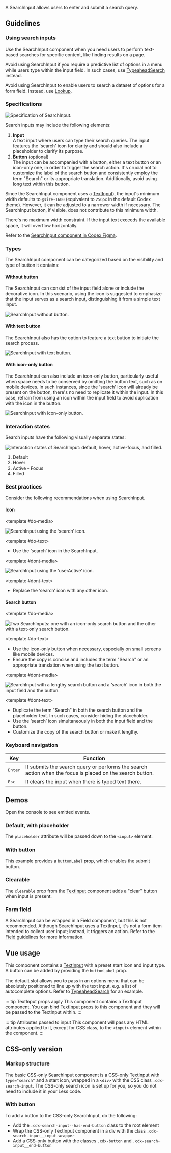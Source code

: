 <script setup>
import SearchInputDefault from '@/../component-demos/search-input/examples/SearchInputDefault.vue';
import SearchInputWithButton from '@/../component-demos/search-input/examples/SearchInputWithButton.vue';
import SearchInputClearable from '@/../component-demos/search-input/examples/SearchInputClearable.vue';
</script>

A SearchInput allows users to enter and submit a search query.

## Guidelines

### Using search inputs
Use the SearchInput component when you need users to perform text-based searches
for specific content, like finding results on a page.

Avoid using SearchInput if you require a predictive list of options in a menu
while users type within the input field. In such cases, use
[TypeaheadSearch](./typeahead-search.md) instead.

Avoid using SearchInput to enable users to search a dataset of options for a
form field. Instead, use [Lookup](./lookup.md).

### Specifications

![Specification of SearchInput.](../../assets/components/search-input-specifications.svg)

Search inputs may include the following elements:
1. **Input**<br>A text input where users can type their search queries. The input features the 'search' icon for clarity and should also include a placeholder to clarify its purpose.
2. **Button** (optional)<br>The input can be accompanied with a button, either a text button or an icon-only one, in order to trigger the search action. It's crucial not to customize the label of the search button and consistently employ the term "Search" or its appropriate translation. Additionally, avoid using long text within this button.

Since the SearchInput component uses a [TextInput](./text-input.md)), the input's minimum width defaults to `@size-1600` (equivalent to `256px` in the default Codex theme). However, it can be adjusted to a narrower width if necessary. The SearchInput button, if visible, does not contribute to this minimum width.

There's no maximum width constraint. If the input text exceeds the available space, it will overflow horizontally.

Refer to the [SearchInput component in Codex Figma](https://www.figma.com/file/KoDuJMadWBXtsOtzGS4134/%E2%9D%96-Codex-components?type=design&node-id=4918-30728&mode=design&t=UwSiKFRRQPBEJVaC-0).

### Types
The SearchInput component can be categorized based on the visibility and type of
button it contains:

#### Without button
The SearchInput can consist of the input field alone or include the decorative
icon. In this scenario, using the icon is suggested to emphasize that the input
serves as a search input, distinguishing it from a simple text input.

![SearchInput without button.](../../assets/components/search-input-types-no-button.svg)

#### With text button
The SearchInput also has the option to feature a text button to initiate the
search process.

![SearchInput with text button.](../../assets/components/search-input-types-text-button.svg)

#### With icon-only button
The SearchInput can also include an icon-only button, particularly useful when
space needs to be conserved by omitting the button text, such as on mobile
devices. In such instances, since the 'search' icon will already be present on
the button, there's no need to replicate it within the input. In this case,
refrain from using an icon within the input field to avoid duplication with the
icon in the button.

![SearchInput with icon-only button.](../../assets/components/search-input-types-icon-only-button.svg)

### Interaction states
Search inputs have the following visually separate states:

![Interaction states of SearchInput: default, hover, active-focus, and filled.](../../assets/components/search-input-interaction-states.svg)

1. Default
2. Hover
3. Active - Focus
4. Filled

### Best practices

Consider the following recommendations when using SearchInput.

#### Icon

<cdx-demo-rules>

<template #do-media>

![SearchInput using the ‘search’ icon.](../../assets/components/search-input-best-practices-icon-do.svg)

</template>

<template #do-text>

- Use the ‘search’ icon in the SearchInput.

</template>

<template #dont-media>

![SearchInput using the ‘userActive’ icon.](../../assets/components/search-input-best-practices-icon-dont.svg)

</template>

<template #dont-text>

- Replace the ‘search’ icon with any other icon.

</template>

</cdx-demo-rules>

#### Search button

<cdx-demo-rules>

<template #do-media>

![Two SearchInputs: one with an icon-only search button and the other with a text-only search button.](../../assets/components/search-input-best-practices-button-do.svg)

</template>

<template #do-text>

- Use the icon-only button when necessary, especially on small screens like mobile devices.
- Ensure the copy is concise and includes the term "Search" or an appropriate translation when using the text button.

</template>

<template #dont-media>

![SearchInput with a lengthy search button and a ‘search’ icon in both the input field and the button.](../../assets/components/search-input-best-practices-button-dont.svg)

</template>

<template #dont-text>

- Duplicate the term "Search" in both the search button and the placeholder text. In such cases, consider hiding the placeholder.
- Use the ‘search’ icon simultaneously in both the input field and the button.
- Customize the copy of the search button or make it lengthy.

</template>

</cdx-demo-rules>

### Keyboard navigation

| Key | Function |
| -- | -- |
| <kbd>Enter</kbd> | It submits the search query or performs the search action when the focus is placed on the search button. |
| <kbd>Esc</kbd> | It clears the input when there is typed text there. |

## Demos

Open the console to see emitted events.

### Default, with placeholder

The `placeholder` attribute will be passed down to the `<input>` element.

<cdx-demo-wrapper :force-controls="true">
<template v-slot:demo>
<SearchInputDefault />
</template>

<template v-slot:code>

:::code-group

<<< @/../component-demos/search-input/examples/SearchInputDefault.vue [NPM]

<<< @/../component-demos/search-input/examples-mw/SearchInputDefault.vue [MediaWiki]

:::

</template>
</cdx-demo-wrapper>

### With button

This example provides a `buttonLabel` prop, which enables the submit button.

<cdx-demo-wrapper>
<template v-slot:demo>
<SearchInputWithButton />
</template>

<template v-slot:code>

:::code-group

<<< @/../component-demos/search-input/examples/SearchInputWithButton.vue [NPM]

<<< @/../component-demos/search-input/examples-mw/SearchInputWithButton.vue [MediaWiki]

:::

</template>
</cdx-demo-wrapper>

### Clearable

The `clearable` prop from the [TextInput](./text-input.md) component adds a "clear" button when
input is present.

<cdx-demo-wrapper>
<template v-slot:demo>
<SearchInputClearable />
</template>

<template v-slot:code>

:::code-group

<<< @/../component-demos/search-input/examples/SearchInputClearable.vue [NPM]

<<< @/../component-demos/search-input/examples-mw/SearchInputClearable.vue [MediaWiki]

:::

</template>
</cdx-demo-wrapper>

### Form field

A SearchInput can be wrapped in a Field component, but this is not recommended. Although
SearchInput uses a TextInput, it's not a form item intended to collect user input; instead,
it triggers an action. Refer to the [Field](./field.md) guidelines for more information.

## Vue usage

This component contains a [TextInput](./text-input.md) with a preset start icon and input type. A
button can be added by providing the `buttonLabel` prop.

The default slot allows you to pass in an options menu that can be absolutely positioned to line
up with the text input, e.g. a list of autocomplete options.
Refer to [TypeaheadSearch](./typeahead-search.md) for an example.

::: tip TextInput props apply
This component contains a TextInput component. You can bind [TextInput props](./text-input.html#usage)
to this component and they will be passed to the TextInput within.
:::

::: tip Attributes passed to input
This component will pass any HTML attributes applied to it, except for CSS class, to the `<input>`
element within the component.
:::

## CSS-only version

### Markup structure

The basic CSS-only SearchInput component is a CSS-only TextInput with `type="search"` and a start
icon, wrapped in a `<div>` with the CSS class `.cdx-search-input`. The CSS-only search icon is set
up for you, so you do not need to include it in your Less code.

<cdx-demo-wrapper>
<template v-slot:demo>
	<div class="cdx-search-input">
		<div class="cdx-text-input cdx-text-input--has-start-icon">
			<input class="cdx-text-input__input" type="search" placeholder="Search">
			<span class="cdx-text-input__icon cdx-text-input__start-icon"></span>
		</div>
	</div>
</template>
<template v-slot:code>

```html
<!-- Wrapper div. -->
<div class="cdx-search-input">
	<!-- CSS-only TextInput with start icon. -->
	<div class="cdx-text-input cdx-text-input--has-start-icon">
		<!-- Input with type="search". -->
		<input class="cdx-text-input__input" type="search" placeholder="Search">
		<!-- Start icon span. -->
		<span class="cdx-text-input__icon cdx-text-input__start-icon"></span>
	</div>
</div>
```

</template>
</cdx-demo-wrapper>

### With button

To add a button to the CSS-only SearchInput, do the following:
- Add the `.cdx-search-input--has-end-button` class to the root element
- Wrap the CSS-only TextInput component in a div with the class `.cdx-search-input__input-wrapper`
- Add a CSS-only button with the classes `.cdx-button` and `.cdx-search-input__end-button`

<cdx-demo-wrapper>
<template v-slot:demo>
	<div class="cdx-search-input cdx-search-input--has-end-button">
		<div class="cdx-search-input__input-wrapper">
			<div class="cdx-text-input cdx-text-input--has-start-icon">
				<input class="cdx-text-input__input" type="search" placeholder="Search">
				<span class="cdx-text-input__icon cdx-text-input__start-icon"></span>
			</div>
		</div>
		<button class="cdx-button cdx-search-input__end-button">Search</button>
	</div>
</template>
<template v-slot:code>

```html
<div class="cdx-search-input cdx-search-input--has-end-button">
	<div class="cdx-search-input__input-wrapper">
		<div class="cdx-text-input cdx-text-input--has-start-icon">
			<input class="cdx-text-input__input" type="search" placeholder="Search">
			<span class="cdx-text-input__icon cdx-text-input__start-icon"></span>
		</div>
	</div>
	<button class="cdx-button cdx-search-input__end-button">Search</button>
</div>
```

</template>
</cdx-demo-wrapper>
